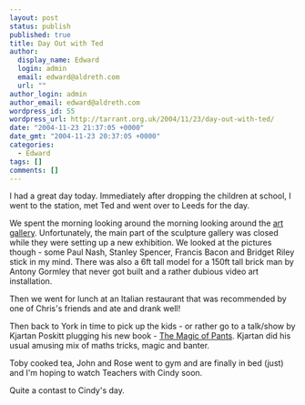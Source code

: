 ```yaml
---
layout: post
status: publish
published: true
title: Day Out with Ted
author:
  display_name: Edward
  login: admin
  email: edward@aldreth.com
  url: ""
author_login: admin
author_email: edward@aldreth.com
wordpress_id: 55
wordpress_url: http://tarrant.org.uk/2004/11/23/day-out-with-ted/
date: "2004-11-23 21:37:05 +0000"
date_gmt: "2004-11-23 20:37:05 +0000"
categories:
  - Edward
tags: []
comments: []
---
```


I had a great day today. Immediately after dropping the children at
school, I went to the station, met Ted and went over to Leeds for the
day.

We spent the morning looking around the morning looking around the [art
gallery][1]. Unfortunately, the main part of the sculpture gallery was
closed while they were setting up a new exhibition. We looked at the
pictures though - some Paul Nash, Stanley Spencer, Francis Bacon and
Bridget Riley stick in my mind. There was also a 6ft tall model for a
150ft tall brick man by Antony Gormley that never got built and a rather
dubious video art installation.

Then we went for lunch at an Italian restaurant that was recommended by
one of Chris\'s friends and ate and drank well!

Then back to York in time to pick up the kids - or rather go to a
talk/show by Kjartan Poskitt plugging his new book - [The Magic of
Pants][2]. Kjartan did his usual amusing mix of maths tricks, magic and
banter.

Toby cooked tea, John and Rose went to gym and are finally in bed (just)
and I\'m hoping to watch Teachers with Cindy soon.

Quite a contast to Cindy\'s day.



[1]: https://www.leeds.gov.uk/artgallery/
[2]: https://www.amazon.co.uk/exec/obidos/ASIN/0439968607/qid=1101245802/ref=sr_8_xs_ap_i1_xgl/026-5298652-7507623
